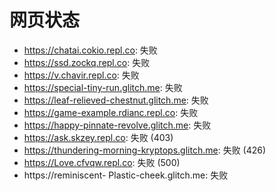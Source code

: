 # 网页状态
- https://chatai.cokio.repl.co: 失败
- https://ssd.zockq.repl.co: 失败
- https://v.chavir.repl.co: 失败
- https://special-tiny-run.glitch.me: 失败
- https://leaf-relieved-chestnut.glitch.me: 失败
- https://game-example.rdianc.repl.co: 失败
- https://happy-pinnate-revolve.glitch.me: 失败
- https://ask.skzey.repl.co: 失败 (403)
- https://thundering-morning-kryptops.glitch.me: 失败 (426)
- https://Love.cfvqw.repl.co: 失败 (500)
- https://reminiscent- Plastic-cheek.glitch.me: 失败
